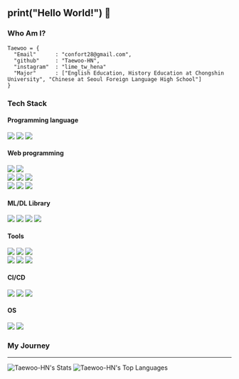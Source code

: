 ## print("Hello World!") 👋

### Who Am I?
```
Taewoo = {
  "Email"      : "confort28@gmail.com",
  "github"     : "Taewoo-HN",
  "instagram"  : "lime_tw_hena"
  "Major"      : ["English Education, History Education at Chongshin University", "Chinese at Seoul Foreign Language High School"] 
}

```

### Tech Stack
#### Programming language
<img src="https://img.shields.io/badge/Python-3776AB?style=for-the-badge&logo=Python&logoColor=magenta"> <img src="https://camo.githubusercontent.com/bea90da226e09b503e6c8fde824f4816b98dcf30cd31e803006bf6335af06890/68747470733a2f2f696d672e736869656c64732e696f2f62616467652f6a6176612d2532334544384230302e7376673f7374796c653d666f722d7468652d6261646765266c6f676f3d6f70656e6a646b266c6f676f436f6c6f723d7768697465"/> 
<img src="https://camo.githubusercontent.com/29d02b3669d6450d67e043cf5909e740dcb94c1e2306d88ac48b15b4ec55dc65/68747470733a2f2f696d672e736869656c64732e696f2f62616467652f6a6176617363726970742d2532333332333333302e7376673f7374796c653d666f722d7468652d6261646765266c6f676f3d6a617661736372697074266c6f676f436f6c6f723d253233463744463145"/>
</div>

#### Web programming
<div>
<img src="https://img.shields.io/badge/html5-E34F26?style=for-the-badge&logo=html5&logoColor=white">
<img src="https://img.shields.io/badge/nginx-FFFFFF?style=for-the-badge&logo=nginx&logoColor=green">
<br>
<img src="https://img.shields.io/badge/tailwindcss-06B6D4?style=for-the-badge&logo=tailwindcss&logoColor=navy">
<img src="https://img.shields.io/badge/bootstrap-7952B3?style=for-the-badge&logo=bootstrap&logoColor=white">
<img src="https://img.shields.io/badge/jquery-0769AD?style=for-the-badge&logo=jquery&logoColor=white">  
<br>
<img src="https://img.shields.io/badge/spirng boot-6DB33F?style=for-the-badge&logo=springboot&logoColor=white">  
<img src="https://img.shields.io/badge/spring security-6DB33F?style=for-the-badge&logo=springsecurity&logoColor=white">  
<img src="https://img.shields.io/badge/fastapi-009688?style=for-the-badge&logo=fastapi&logoColor=white">  
<br>


#### ML/DL Library
<img src="https://img.shields.io/badge/scikit_learn-000000?style=for-the-badge&logo=scikitlearn&logoColor=grey">  
<img src="https://img.shields.io/badge/tensorflow-000000?style=for-the-badge&logo=tensorflow&logoColor=orange">
<img src="https://img.shields.io/badge/keras-000000?style=for-the-badge&logo=keras&logoColor=red">
<img src="https://img.shields.io/badge/hugging face-000000?style=for-the-badge&logo=huggingface&logoColor=yellow">  

#### Tools
<img src="https://img.shields.io/badge/intellij idea-000000?style=for-the-badge&logo=intellijidea&logoColor=red">  
<img src="https://img.shields.io/badge/visual studio code-02A8EF?style=for-the-badge&logo=vscode&logoColor=skyblue">  
<img src="https://img.shields.io/badge/apache airflow-0769AD?style=for-the-badge&logo=apacheairflow&logoColor=white">  
<br>
<img src="https://img.shields.io/badge/mariadb-003545?style=for-the-badge&logo=mariadb&logoColor=navy">
<img src="https://img.shields.io/badge/oracle-FF0000?style=for-the-badge&logo=oracle&logoColor=white">
<img src="https://img.shields.io/badge/beekeeper studio-FAD83B?style=for-the-badge&logo=beekeeperstudio&logoColor=black">

#### CI/CD
<img src="https://img.shields.io/badge/google cloud platform-4285F4?style=for-the-badge&logo=googlecloud&logoColor=orange">
<img src="https://img.shields.io/badge/docker-FFFFFF?style=for-the-badge&logo=docker&logoColor=navy">
<img src="https://img.shields.io/badge/Github Actions-000000?style=for-the-badge&logo=githubactions&logoColor=skyblue">  


#### OS
<img src="https://img.shields.io/badge/ubuntu-FF6F00?style=for-the-badge&logo=ubuntu&logoColor=white">  
<img src="https://img.shields.io/badge/centos-FFFFFF?style=for-the-badge&logo=centos&logoColor=green">  


</div>

### My Journey
<hr>

![Taewoo-HN's Stats](https://github-readme-stats.vercel.app/api?username=Taewoo-HN&theme=darcula&show_icons=true&hide_border=true&count_private=true)
![Taewoo-HN's Top Languages](https://github-readme-stats.vercel.app/api/top-langs/?username=Taewoo-HN&theme=darcula&show_icons=true&hide_border=true&layout=compact)


